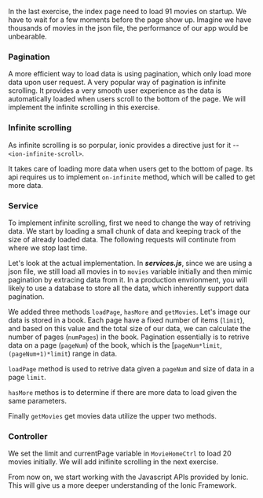 In the last exercise, the index page need to load 91 movies on startup. We have to wait for a few moments before the page show up. 
Imagine we have thousands of movies in the json file, the performance of our app would be unbearable.

### Pagination

A more efficient way to load data is using pagination, which only load more data upon user request. A very popular way of pagination 
is infinite scrolling. It provides a very smooth user experience as the data is automatically loaded when users scroll to the bottom 
of the page. We will implement the infinite scrolling in this exercise.

### Infinite scrolling

As infinite scrolling is so porpular, ionic provides a directive just for it -- ```<ion-infinite-scroll>```.

It takes care of loading more data when users get to the bottom of page. Its api requires us to implement ```on-infinite``` method, 
which will be called to get more data.

### Service

To implement infinite scrolling, first we need to change the way of retriving data. We start by loading a small chunk of data and keeping 
track of the size of already loaded data. The following requests will continute from where we stop last time. 

Let's look at the actual implementation. In ***services.js***, since we are using a json file, we still load all movies in to ```movies``` 
variable initially and then mimic pagination by extracing data from it. In a production envrionment, you will likely to use a database to 
store all the data, which inherently support data pagination.

We added three methods ```loadPage```, ```hasMore``` and ```getMovies```. Let's image our data is stored in a book. Each page have a fixed number 
of items (```limit```), and based on this value and the total size of our data, we can calculate the number of pages (```numPages```) in the book. 
Pagination essentially is to retrive data on a page (```pageNum```) of the book, which is the [```pageNum*limit```, ```(pageNum+1)*limit```) range in 
data.

```loadPage``` method is used to retrive data given a ```pageNum``` and size of data in a page ```limit```. 

```hasMore``` methos is to determine if there are more data to load given the same parameters.

Finally ```getMovies``` get movies data utilize the upper two methods.

### Controller

We set the limit and currentPage variable in ```MovieHomeCtrl``` to load 20 movies initially. We will add inifinite scrolling in the next exercise.

From now on, we start working with the Javascript APIs provided by Ionic. This will give us a more deeper understanding of the Ionic Framework.





